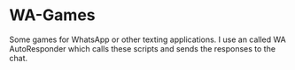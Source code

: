 # WA-Games
Some games for WhatsApp or other texting applications. I use an called WA AutoResponder which calls these scripts and sends the responses to the chat.
